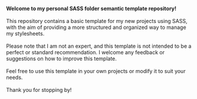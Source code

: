 **Welcome to my personal SASS folder semantic template repository!**
<br><br>
This repository contains a basic template for my new projects using SASS, with the aim of providing a more structured and organized way to manage my stylesheets.
<br><br>
Please note that I am not an expert, and this template is not intended to be a perfect or standard recommendation. I welcome any feedback or suggestions on how to improve this template.
<br><br>
Feel free to use this template in your own projects or modify it to suit your needs.
<br><br>
Thank you for stopping by!
